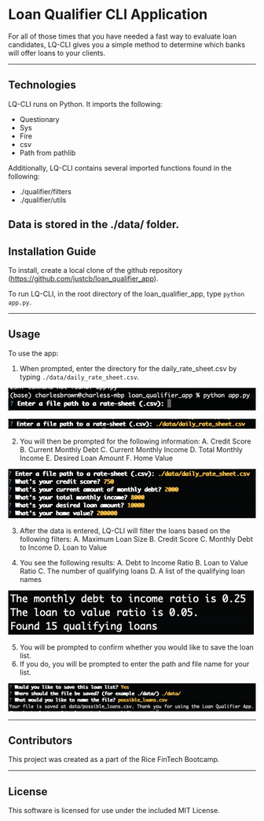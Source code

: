 # Loan Qualifier CLI Application

For all of those times that you have needed a fast way to evaluate loan candidates, LQ-CLI gives you a simple method to determine which banks will offer loans to your clients.

---

## Technologies

LQ-CLI runs on Python.  It imports the following:
- Questionary
- Sys
- Fire
- csv
- Path from pathlib

Additionally, LQ-CLI contains several imported functions found in the following:
- ./qualifier/filters
- ./qualifier/utils

Data is stored in the ./data/ folder.
---

## Installation Guide

To install, create a local clone of the github repository (https://github.com/justcb/loan_qualifier_app).  

To run LQ-CLI, in the root directory of the loan_qualifier_app, type 
`python app.py`.


---

## Usage

To use the app:

1.  When prompted, enter the directory for the daily_rate_sheet.csv by typing `./data/daily_rate_sheet.csv`. 


![](./data/1.png)


![](./data/2.png)


2.  You will then be prompted for the following information:
    A.  Credit Score
    B.  Current Monthly Debt
    C.  Current Monthly Income
    D.  Total Monthly Income
    E.  Desired Loan Amount
    F.  Home Value
    
    
![](./data/3.png)
    
    
3.  After the data is entered, LQ-CLI will filter the loans based on the following filters:
    A.  Maximum Loan Size
    B.  Credit Score
    C.  Monthly Debt to Income 
    D.  Loan to Value





4.  You see the following results:
    A.  Debt to Income Ratio
    B.  Loan to Value Ratio
    C.  The number of qualifying loans
    D.  A list of the qualifying loan names


![](./data/4.png)


5.  You will be prompted to confirm whether you would like to save the loan list.
6.  If you do, you will be prompted to enter the path and file name for your list.

![](./data/5.png)

---

## Contributors

This project was created as a part of the Rice FinTech Bootcamp.

---

## License

This software is licensed for use under the included MIT License.
